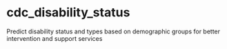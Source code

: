 # cdc_disability_status
Predict disability status and types based on demographic groups for better intervention and support services
